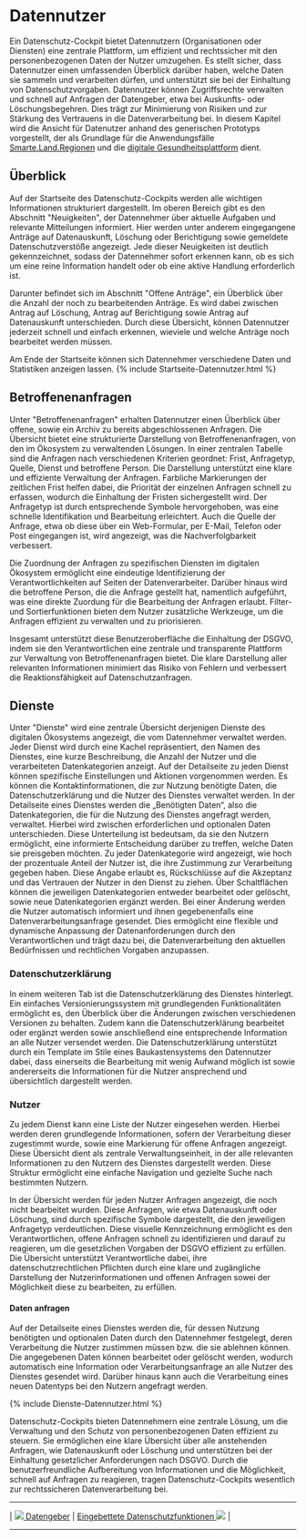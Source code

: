 # Datennutzer
Ein Datenschutz-Cockpit bietet Datennutzern (Organisationen oder Diensten) eine zentrale Plattform, um effizient und rechtssicher mit den personenbezogenen Daten der Nutzer umzugehen. Es stellt sicher, dass Datennutzer einen umfassenden Überblick darüber haben, welche Daten sie sammeln und verarbeiten dürfen, und unterstützt sie bei der Einhaltung von Datenschutzvorgaben. Datennutzer können Zugriffsrechte verwalten und schnell auf Anfragen der Datengeber, etwa bei Auskunfts- oder Löschungsbegehren. Dies trägt zur Minimierung von Risiken und zur Stärkung des Vertrauens in die Datenverarbeitung bei. In diesem Kapitel wird die Ansicht für Datenutzer anhand des generischen Prototyps vorgestellt, der als Grundlage für die Anwendungsfälle [Smarte.Land.Regionen](/Daccord/Realisierung/Demonstratoren/Smarte.Land.Regionen) und die [digitale Gesundheitsplattform](/Daccord/Realisierung/Demonstratoren/DigitaleGesundheitsplattform) dient.

## Überblick
Auf der Startseite des Datenschutz-Cockpits werden alle wichtigen Informationen strukturiert dargestellt. Im oberen Bereich gibt es den Abschnitt "Neuigkeiten", der Datennehmer über aktuelle Aufgaben und relevante Mitteilungen informiert. Hier werden unter anderem eingegangene Anträge auf Datenauskunft, Löschung oder Berichtigung sowie gemeldete Datenschutzverstöße angezeigt. Jede dieser Neuigkeiten ist deutlich gekennzeichnet, sodass der Datennehmer sofort erkennen kann, ob es sich um eine reine Information handelt oder ob eine aktive Handlung erforderlich ist.

Darunter befindet sich im Abschnitt "Offene Anträge", ein Überblick über die Anzahl der noch zu bearbeitenden Anträge. Es wird dabei zwischen Antrag auf Löschung, Antrag auf Berichtigung sowie Antrag auf Datenauskunft unterschieden. Durch diese Übersicht, können Datennutzer jederzeit schnell und einfach erkennen, wieviele und welche Anträge noch bearbeitet werden müssen.

Am Ende der Startseite können sich Datennehmer verschiedene Daten und Statistiken anzeigen lassen. 
{% include Startseite-Datennutzer.html %}

## Betroffenenanfragen

Unter "Betroffenenanfragen" erhalten Datennutzer einen Überblick über offene, sowie ein Archiv zu bereits abgeschlossenen Anfragen. Die Übersicht bietet eine strukturierte Darstellung von Betroffenenanfragen, von den im Ökosystem zu verwaltenden Lösungen. In einer zentralen Tabelle sind die Anfragen nach verschiedenen Kriterien geordnet: Frist, Anfragetyp, Quelle, Dienst und betroffene Person. Die Darstellung unterstützt eine klare und effiziente Verwaltung der Anfragen.
Farbliche Markierungen der zeitlichen Frist helfen dabei, die Priorität der einzelnen Anfragen schnell zu erfassen, wodurch die Einhaltung der Fristen sichergestellt wird. Der Anfragetyp ist durch entsprechende Symbole hervorgehoben, was eine schnelle Identifikation und Bearbeitung erleichtert. Auch die Quelle der Anfrage, etwa ob diese über ein Web-Formular, per E-Mail, Telefon oder Post eingegangen ist, wird angezeigt, was die Nachverfolgbarkeit verbessert.

Die Zuordnung der Anfragen zu spezifischen Diensten im digitalen Ökosystem ermöglicht eine eindeutige Identifizierung der Verantwortlichkeiten auf Seiten der Datenverarbeiter. Darüber hinaus wird die betroffene Person, die die Anfrage gestellt hat, namentlich aufgeführt, was eine direkte Zuordung für die Bearbeitung der Anfragen erlaubt. Filter- und Sortierfunktionen bieten dem Nutzer zusätzliche Werkzeuge, um die Anfragen effizient zu verwalten und zu priorisieren.

Insgesamt unterstützt diese Benutzeroberfläche die Einhaltung der DSGVO, indem sie den Verantwortlichen eine zentrale und transparente Plattform zur Verwaltung von Betroffenenanfragen bietet. Die klare Darstellung aller relevanten Informationen minimiert das Risiko von Fehlern und verbessert die Reaktionsfähigkeit auf Datenschutzanfragen.

## Dienste

Unter "Dienste" wird eine zentrale Übersicht derjenigen Dienste des digitalen Ökosystems angezeigt, die vom Datennehmer verwaltet werden. Jeder Dienst wird durch eine Kachel repräsentiert, den Namen des Dienstes, eine kurze Beschreibung, die Anzahl der Nutzer und die verarbeiteten Datenkategorien anzeigt. Auf der Detailseite zu jeden Dienst können spezifische Einstellungen und Aktionen vorgenommen werden. Es können die Kontaktinformationen, die zur Nutzung benötigte Daten, die Datenschutzerklärung und die Nutzer des Dienstes verwaltet werden. In der Detailseite eines Dienstes werden die „Benötigten Daten“, also die Datenkategorien, die für die Nutzung des Dienstes angefragt werden, verwaltet. Hierbei wird zwischen erforderlichen und optionalen Daten unterschieden. Diese Unterteilung ist bedeutsam, da sie den Nutzern ermöglicht, eine informierte Entscheidung darüber zu treffen, welche Daten sie preisgeben möchten. Zu jeder Datenkategorie wird angezeigt, wie hoch der prozentuale Anteil der Nutzer ist, die ihre Zustimmung zur Verarbeitung gegeben haben. Diese Angabe erlaubt es, Rückschlüsse auf die Akzeptanz und das Vertrauen der Nutzer in den Dienst zu ziehen.
Über Schaltflächen können die jeweiligen Datenkategorien entweder bearbeitet oder gelöscht, sowie neue Datenkategorien ergänzt werden. Bei einer Änderung werden die Nutzer automatisch informiert und ihnen gegebenenfalls eine Datenverarbeitungsanfrage gesendet. Dies ermöglicht eine flexible und dynamische Anpassung der Datenanforderungen durch den Verantwortlichen und trägt dazu bei, die Datenverarbeitung den aktuellen Bedürfnissen und rechtlichen Vorgaben anzupassen.

### Datenschutzerklärung

In einem weiteren Tab ist die Datenschutzerklärung des Dienstes hinterlegt. Ein einfaches Versionierungssystem mit grundlegenden Funktionalitäten ermöglicht es, den Überblick über die Änderungen zwischen verschiedenen Versionen zu behalten. Zudem kann die Datenschutzerklärung bearbeitet oder ergänzt werden sowie anschließend eine entsprechende Information an alle Nutzer versendet werden. Die Datenschutzerklärung unterstützt durch ein Template im Stile eines Baukastensystems den Datennutzer dabei, dass einerseits die Bearbeitung mit wenig Aufwand möglich ist sowie andererseits die Informationen für die Nutzer ansprechend und übersichtlich dargestellt werden.

### Nutzer

Zu jedem Dienst kann eine Liste der Nutzer eingesehen werden. Hierbei werden deren grundlegende Informationen, sofern der Verarbeitung dieser zugestimmt wurde, sowie eine Markierung für offene Anfragen angezeigt. Diese Übersicht dient als zentrale Verwaltungseinheit, in der alle relevanten Informationen zu den Nutzern des Dienstes dargestellt werden. Diese Struktur ermöglicht eine einfache Navigation und gezielte Suche nach bestimmten Nutzern.

In der Übersicht werden für jeden Nutzer Anfragen angezeigt, die noch nicht bearbeitet wurden. Diese Anfragen, wie etwa Datenauskunft oder Löschung, sind durch spezifische Symbole dargestellt, die den jeweiligen Anfragetyp verdeutlichen. Diese visuelle Kennzeichnung ermöglicht es den Verantwortlichen, offene Anfragen schnell zu identifizieren und darauf zu reagieren, um die gesetzlichen Vorgaben der DSGVO effizient zu erfüllen. Die Übersicht unterstützt Verantwortliche dabei, ihre datenschutzrechtlichen Pflichten durch eine klare und zugängliche Darstellung der Nutzerinformationen und offenen Anfragen sowei der Möglichkeit diese zu bearbeiten, zu erfüllen.

#### Daten anfragen

Auf der Detailseite eines Dienstes werden die, für dessen Nutzung benötigten und optionalen Daten durch den Datennehmer festgelegt, deren Verarbeitung die Nutzer zustimmen müssen bzw. die sie ablehnen können. Die angegebenen Daten können bearbeitet oder gelöscht werden, wodurch automatisch eine Information oder Verarbeitungsanfrage an alle Nutzer des Dienstes gesendet wird. Darüber hinaus kann auch die Verarbeitung eines neuen Datentyps bei den Nutzern angefragt werden.

{% include Dienste-Datennutzer.html %}

Datenschutz-Cockpits bieten Datennehmern eine zentrale Lösung, um die Verwaltung und den Schutz von personenbezogenen Daten effizient zu steuern. Sie ermöglichen eine klare Übersicht über alle anstehenden Anfragen, wie Datenauskunft oder Löschung und unterstützen bei der Einhaltung gesetzlicher Anforderungen nach DSGVO. Durch die benutzerfreundliche Aufbereitung von Informationen und die Möglichkeit, schnell auf Anfragen zu reagieren, tragen Datenschutz-Cockpits wesentlich zur rechtssicheren Datenverarbeitung bei.
****

| [![](/Daccord/assets/images/backward-solid.svg) Datengeber](<Datengeber>) | [Eingebettete Datenschutzfunktionen ![](/Daccord/assets/images/forward-solid.svg)](<../Eingebettete Datenschutzfunktionen>) |

****
